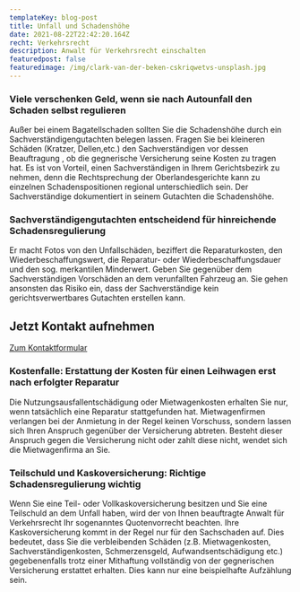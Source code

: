 ```yaml
---
templateKey: blog-post
title: Unfall und Schadenshöhe
date: 2021-08-22T22:42:20.164Z
recht: Verkehrsrecht
description: Anwalt für Verkehrsrecht einschalten
featuredpost: false
featuredimage: /img/clark-van-der-beken-cskriqwetvs-unsplash.jpg
---
```

### Viele verschenken Geld, wenn sie nach Autounfall den Schaden selbst regulieren

Außer bei einem Bagatellschaden sollten Sie die Schadenshöhe durch ein Sachverständigengutachten belegen lassen. Fragen Sie bei kleineren Schäden (Kratzer, Dellen,etc.) den Sachverständigen vor dessen Beauftragung , ob die gegnerische Versicherung seine Kosten zu tragen hat. Es ist von Vorteil, einen Sachverständigen in Ihrem Gerichtsbezirk zu nehmen, denn die Rechtsprechung der Oberlandesgerichte kann zu einzelnen Schadenspositionen regional unterschiedlich sein. Der Sachverständige dokumentiert in seinem Gutachten die Schadenshöhe.

### Sachverständigengutachten entscheidend für hinreichende Schadensregulierung

Er macht Fotos von den Unfallschäden, beziffert die Reparaturkosten, den Wiederbeschaffungswert, die Reparatur- oder Wiederbeschaffungsdauer und den sog. merkantilen Minderwert. Geben Sie gegenüber dem Sachverständigen Vorschäden an dem verunfallten Fahrzeug an. Sie gehen ansonsten das Risiko ein, dass der Sachverständige kein gerichtsverwertbares Gutachten erstellen kann.

<div class="bg-scnd container-fluid" style="margin-top:1rem;margin-bottom:1rem;"><div class="container"><div class="justify-content-center row"><div class="col-md-auto"><h2 style="text-align: right; width: fit-content;">Jetzt Kontakt aufnehmen</h2></div><div class="col-md-auto"><a href="./kontakt" class="btn btn-primary">Zum Kontaktformular</a></div></div></div></div>

### Kostenfalle: Erstattung der Kosten für einen Leihwagen erst nach erfolgter Reparatur

Die Nutzungsausfallentschädigung oder Mietwagenkosten erhalten Sie nur, wenn tatsächlich eine Reparatur stattgefunden hat. Mietwagenfirmen verlangen bei der Anmietung in der Regel keinen Vorschuss, sondern lassen sich Ihren Anspruch gegenüber der Versicherung abtreten. Besteht dieser Anspruch gegen die Versicherung nicht oder zahlt diese nicht, wendet sich die Mietwagenfirma an Sie.

### Teilschuld und Kaskoversicherung: Richtige Schadensregulierung wichtig

Wenn Sie eine Teil- oder Vollkaskoversicherung besitzen und Sie eine Teilschuld an dem Unfall haben, wird der von Ihnen beauftragte Anwalt für Verkehrsrecht Ihr sogenanntes Quotenvorrecht beachten. Ihre Kaskoversicherung kommt in der Regel nur für den Sachschaden auf. Dies bedeutet, dass Sie die verbleibenden Schäden (z.B. Mietwagenkosten, Sachverständigenkosten, Schmerzensgeld, Aufwandsentschädigung etc.) gegebenenfalls trotz einer Mithaftung vollständig von der gegnerischen Versicherung erstattet erhalten. Dies kann nur eine beispielhafte Aufzählung sein.